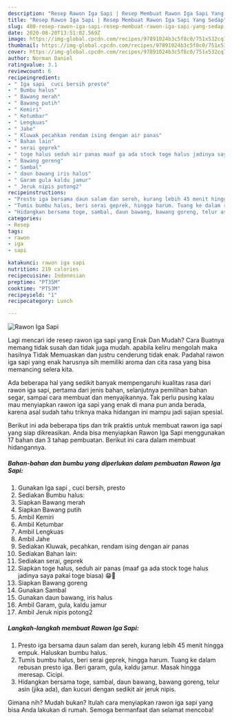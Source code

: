 ```yaml
---
description: "Resep Rawon Iga Sapi | Resep Membuat Rawon Iga Sapi Yang Sedap"
title: "Resep Rawon Iga Sapi | Resep Membuat Rawon Iga Sapi Yang Sedap"
slug: 480-resep-rawon-iga-sapi-resep-membuat-rawon-iga-sapi-yang-sedap
date: 2020-08-20T13:51:02.569Z
image: https://img-global.cpcdn.com/recipes/97891024b3c5f8c0/751x532cq70/rawon-iga-sapi-foto-resep-utama.jpg
thumbnail: https://img-global.cpcdn.com/recipes/97891024b3c5f8c0/751x532cq70/rawon-iga-sapi-foto-resep-utama.jpg
cover: https://img-global.cpcdn.com/recipes/97891024b3c5f8c0/751x532cq70/rawon-iga-sapi-foto-resep-utama.jpg
author: Norman Daniel
ratingvalue: 3.1
reviewcount: 6
recipeingredient:
- " Iga sapi  cuci bersih presto"
- " Bumbu halus"
- " Bawang merah"
- " Bawang putih"
- " Kemiri"
- " Ketumbar"
- " Lengkuas"
- " Jahe"
- " Kluwak pecahkan rendam ising dengan air panas"
- " Bahan lain"
- " serai geprek"
- " toge halus seduh air panas maaf ga ada stock toge halus jadinya saya pakai toge biasa "
- " Bawang goreng"
- " Sambal"
- " daun bawang iris halus"
- " Garam gula kaldu jamur"
- " Jeruk nipis potong2"
recipeinstructions:
- "Presto iga bersama daun salam dan sereh, kurang lebih 45 menit hingga empuk. Haluskan bumbu halus."
- "Tumis bumbu halus, beri serai geprek, hingga harum. Tuang ke dalam rebusan presto iga. Beri garam, gula, kaldu jamur. Masak hingga meresap. Cicipi."
- "Hidangkan bersama toge, sambal, daun bawang, bawang goreng, telur asin (jika ada), dan kucuri dengan sedikit air jeruk nipis."
categories:
- Resep
tags:
- rawon
- iga
- sapi

katakunci: rawon iga sapi 
nutrition: 219 calories
recipecuisine: Indonesian
preptime: "PT35M"
cooktime: "PT53M"
recipeyield: "1"
recipecategory: Lunch

---
```



![Rawon Iga Sapi](https://img-global.cpcdn.com/recipes/97891024b3c5f8c0/751x532cq70/rawon-iga-sapi-foto-resep-utama.jpg)

Lagi mencari ide resep rawon iga sapi yang Enak Dan Mudah? Cara Buatnya memang tidak susah dan tidak juga mudah. apabila keliru mengolah maka hasilnya Tidak Memuaskan dan justru cenderung tidak enak. Padahal rawon iga sapi yang enak harusnya sih memiliki aroma dan cita rasa yang bisa memancing selera kita.

Ada beberapa hal yang sedikit banyak mempengaruhi kualitas rasa dari rawon iga sapi, pertama dari jenis bahan, selanjutnya pemilihan bahan segar, sampai cara membuat dan menyajikannya. Tak perlu pusing kalau mau menyiapkan rawon iga sapi yang enak di mana pun anda berada, karena asal sudah tahu triknya maka hidangan ini mampu jadi sajian spesial.




Berikut ini ada beberapa tips dan trik praktis untuk membuat rawon iga sapi yang siap dikreasikan. Anda bisa menyiapkan Rawon Iga Sapi menggunakan 17 bahan dan 3 tahap pembuatan. Berikut ini cara dalam membuat hidangannya.

<!--inarticleads1-->

##### Bahan-bahan dan bumbu yang diperlukan dalam pembuatan Rawon Iga Sapi:

1. Gunakan  Iga sapi , cuci bersih, presto
1. Sediakan  Bumbu halus:
1. Siapkan  Bawang merah
1. Siapkan  Bawang putih
1. Ambil  Kemiri
1. Ambil  Ketumbar
1. Ambil  Lengkuas
1. Ambil  Jahe
1. Sediakan  Kluwak, pecahkan, rendam ising dengan air panas
1. Sediakan  Bahan lain:
1. Sediakan  serai, geprek
1. Siapkan  toge halus, seduh air panas (maaf ga ada stock toge halus jadinya saya pakai toge biasa) 😁🙏
1. Siapkan  Bawang goreng
1. Gunakan  Sambal
1. Gunakan  daun bawang, iris halus
1. Ambil  Garam, gula, kaldu jamur
1. Ambil  Jeruk nipis potong2




<!--inarticleads2-->

##### Langkah-langkah membuat Rawon Iga Sapi:

1. Presto iga bersama daun salam dan sereh, kurang lebih 45 menit hingga empuk. Haluskan bumbu halus.
1. Tumis bumbu halus, beri serai geprek, hingga harum. Tuang ke dalam rebusan presto iga. Beri garam, gula, kaldu jamur. Masak hingga meresap. Cicipi.
1. Hidangkan bersama toge, sambal, daun bawang, bawang goreng, telur asin (jika ada), dan kucuri dengan sedikit air jeruk nipis.




Gimana nih? Mudah bukan? Itulah cara menyiapkan rawon iga sapi yang bisa Anda lakukan di rumah. Semoga bermanfaat dan selamat mencoba!
